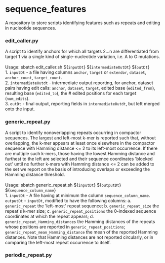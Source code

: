 # sequence_features
A repository to store scripts identifying features such as repeats and editing in nucleotide sequences.

### edit_caller.py
A script to identify anchors for which all targets 2...n are differentiated from target 1 via a single kind of single-nucleotide variation, i.e. A to G mutations. <br><br> Usage: sbatch edit_caller.sh ${```inputDt```} ${```intermediateOutDt```} ${```outDt```} <br> 1. ```inputDt``` - a file having columns ```anchor```, ```target``` or ```extendor```, ```dataset```, ```anchor_count```, ```target_count```. <br> 2. ```intermediateOutdt``` - intermediate output reporting, for anchor, dataset pairs having edit calls: 
```anchor```, ```dataset```, ```target```, edited base (```edited_from```), resulting base (```edited_to```), the # edited positions for each target (```num_edits```). <br> 3. ```outDt``` - final output, reporting fields in ```intermediateOutdt```, but left merged onto the input.

### generic_repeat.py
A script to identify nonoverlapping repeats occurring in compactor sequences. The largest and left-most k-mer is reported such that, without overlapping, the k-mer appears at least once elsewhere in the compactor sequence with Hamming distance <= 2 to its left-most occurrence. If there are multiple such k-mers, those having the lowest Hamming distance and furthest to the left are selected and their sequence coordinates 'blocked out' until no further k-mers with Hamming distance <= 2 can be added to the set we report on the basis of introducing overlaps or exceeding the Hamming distance threshold.   <br><br> Usage: sbatch generic_repeat.sh ${```inputDt```} ${```outputDt```} ${```sequence_column_name```} <br> 1. ```inputDt``` - A file having at minimum the column ```sequence_column_name```. <br> ```outputDt``` - ```inputDt```, modified to have the following columns: a. ```generic_repeat``` the 'left-most' repeat sequence; b. ```generic_repeat_size``` the repeat's k-mer size; c. ```generic_repeat_positions``` the 0-indexed sequence coordinates at which the repeat appears; d. ```generic_repeat_Hamming_distances``` the Hamming distances of the repeats whose positions are reported in ```generic_repeat_positions```; ```generic_repeat_mean_Hamming_distance``` the mean of the reported Hamming distances. Note that Hamming distances are not reported circularly, or in comparing the left-most repeat occurrence to itself. 


### periodic_repeat.py
